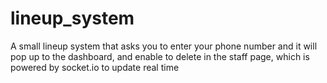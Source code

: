 # lineup_system
A small lineup system that asks you to enter your phone number and it will pop up to the dashboard, and enable to delete in the staff page, which is powered by socket.io to update real time
